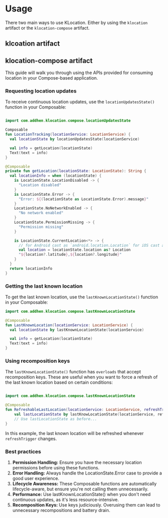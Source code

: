 Usage
=====

There two main ways to use KLocation. Either by using the `klocation` artifact or the `klocation-compose` artifact.

## klcoation artifact

## klocation-compose artifact

This guide will walk you through using the APIs provided for consuming location in your
Compose-based application.

### Requesting location updates
To receive continuous location updates, use the `locationUpdatesState()` function in your Composable:

```kotlin

import com.addhen.klocation.compose.locationUpdatesState

Composable
fun LocationTracking(locationService: LocationService) {
  val locationState by locationUpdatesState(locationService)

  val info = getLocation(locationState)
  Text(text = info)
}

@Composable
private fun getLocation(locationState: LocationState): String {
  val locationInfo = when (locationState) {
    is LocationState.LocationDisabled -> {
      "Location disabled"
    }
    is LocationState.Error -> {
      "Error: ${(locationState as LocationState.Error).message}"
    }
    LocationState.NoNetworkEnabled -> {
      "No network enabled"
    }
    LocationState.PermissionMissing -> {
      "Permission missing"
    }

    is LocationState.CurrentLocation<*> -> {
      // for Android cast as `android.location.Location` for iOS cast as `CLLocation`
      val location = locationState.location as? Location
      "${location?.latitude},${location?.longitude}"
    }
  }
  return locationInfo
}
```

### Getting the last known location
To get the last known location, use the `lastKnownLocationState()` function in your Composable:

```kotlin
import com.addhen.klocation.compose.lastKnownLocationState

@Composable
fun LastKnownLocation(locationService: LocationService) {
  val locationState by lastKnownLocationState(locationService)

  val info = getLocation(locationState)
  Text(text = info)
}
```

### Using recomposition keys
The `lastKnownLocationState()` function has `overloads` that accept recomposition keys. These are
useful when you want to force a refresh of the last known location based on certain conditions:

```kotlin

import com.addhen.klocation.compose.lastKnownLocationState

@Composable
fun RefreshableLastLocation(locationService: LocationService, refreshTrigger: Boolean) {
    val lastLocationState by lastKnowLocationState(locationService, refreshTrigger)
    // Use lastLocationState as before...
}
```
In this example, the last known location will be refreshed whenever `refreshTrigger` changes.

### Best practices
1. **Permission Handling:** Ensure you have the necessary location permissions before using these functions.
2. **Error Handling:** Always handle the LocationState.Error case to provide a good user experience.
3. **Lifecycle Awareness:** These Composable functions are automatically lifecycle-aware, but ensure you're not calling them unnecessarily.
4. **Performance:** Use lastKnownLocationState() when you don't need continuous updates, as it's less resource-intensive.
5. **Recomposition Keys:** Use keys judiciously. Overusing them can lead to unnecessary recompositions and battery drain.
